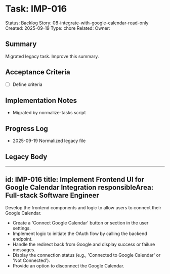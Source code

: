 # Task: IMP-016
Status: Backlog
Story: 08-integrate-with-google-calendar-read-only
Created: 2025-09-19
Type: chore
Related:
Owner:

## Summary
Migrated legacy task. Improve this summary.

## Acceptance Criteria
- [ ] Define criteria

## Implementation Notes
- Migrated by normalize-tasks script

## Progress Log
- 2025-09-19 Normalized legacy file

## Legacy Body

---
id: IMP-016
title: Implement Frontend UI for Google Calendar Integration
responsibleArea: Full-stack Software Engineer
---
Develop the frontend components and logic to allow users to connect their Google Calendar.
*   Create a 'Connect Google Calendar' button or section in the user settings.
*   Implement logic to initiate the OAuth flow by calling the backend endpoint.
*   Handle the redirect back from Google and display success or failure messages.
*   Display the connection status (e.g., 'Connected to Google Calendar' or 'Not Connected').
*   Provide an option to disconnect the Google Calendar.
